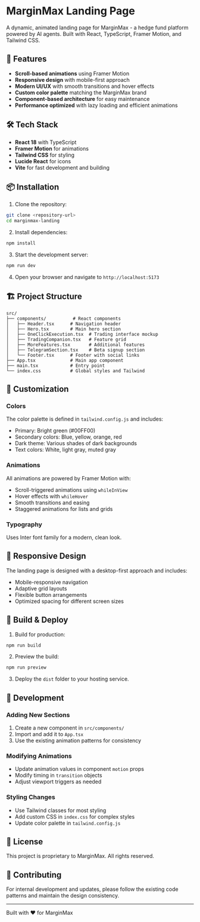 # MarginMax Landing Page

A dynamic, animated landing page for MarginMax - a hedge fund platform powered by AI agents. Built with React, TypeScript, Framer Motion, and Tailwind CSS.

## 🚀 Features

- **Scroll-based animations** using Framer Motion
- **Responsive design** with mobile-first approach
- **Modern UI/UX** with smooth transitions and hover effects
- **Custom color palette** matching the MarginMax brand
- **Component-based architecture** for easy maintenance
- **Performance optimized** with lazy loading and efficient animations

## 🛠️ Tech Stack

- **React 18** with TypeScript
- **Framer Motion** for animations
- **Tailwind CSS** for styling
- **Lucide React** for icons
- **Vite** for fast development and building

## 📦 Installation

1. Clone the repository:
```bash
git clone <repository-url>
cd marginmax-landing
```

2. Install dependencies:
```bash
npm install
```

3. Start the development server:
```bash
npm run dev
```

4. Open your browser and navigate to `http://localhost:5173`

## 🏗️ Project Structure

```
src/
├── components/          # React components
│   ├── Header.tsx      # Navigation header
│   ├── Hero.tsx        # Main hero section
│   ├── OneClickExecution.tsx  # Trading interface mockup
│   ├── TradingCompanion.tsx   # Feature grid
│   ├── MoreFeatures.tsx       # Additional features
│   ├── TelegramSection.tsx    # Beta signup section
│   └── Footer.tsx      # Footer with social links
├── App.tsx             # Main app component
├── main.tsx            # Entry point
└── index.css           # Global styles and Tailwind
```

## 🎨 Customization

### Colors
The color palette is defined in `tailwind.config.js` and includes:
- Primary: Bright green (#00FF00)
- Secondary colors: Blue, yellow, orange, red
- Dark theme: Various shades of dark backgrounds
- Text colors: White, light gray, muted gray

### Animations
All animations are powered by Framer Motion with:
- Scroll-triggered animations using `whileInView`
- Hover effects with `whileHover`
- Smooth transitions and easing
- Staggered animations for lists and grids

### Typography
Uses Inter font family for a modern, clean look.

## 📱 Responsive Design

The landing page is designed with a desktop-first approach and includes:
- Mobile-responsive navigation
- Adaptive grid layouts
- Flexible button arrangements
- Optimized spacing for different screen sizes

## 🚀 Build & Deploy

1. Build for production:
```bash
npm run build
```

2. Preview the build:
```bash
npm run preview
```

3. Deploy the `dist` folder to your hosting service.

## 🔧 Development

### Adding New Sections
1. Create a new component in `src/components/`
2. Import and add it to `App.tsx`
3. Use the existing animation patterns for consistency

### Modifying Animations
- Update animation values in component `motion` props
- Modify timing in `transition` objects
- Adjust viewport triggers as needed

### Styling Changes
- Use Tailwind classes for most styling
- Add custom CSS in `index.css` for complex styles
- Update color palette in `tailwind.config.js`

## 📄 License

This project is proprietary to MarginMax. All rights reserved.

## 🤝 Contributing

For internal development and updates, please follow the existing code patterns and maintain the design consistency.

---

Built with ❤️ for MarginMax
